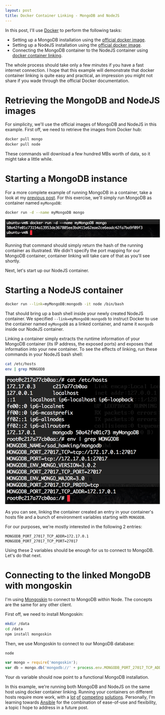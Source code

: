 ```yaml
---
layout: post
title: Docker Container Linking - MongoDB and NodeJS
---
```


In this post, I'll use [Docker](https://www.docker.com/) to perform the following tasks:

* Setting up a MongoDB installation using the [official docker image](https://registry.hub.docker.com/_/mongo/).
* Setting up a NodeJS installation using the [official docker image](https://registry.hub.docker.com/_/node/).
* Connecting the MongoDB container to the NodeJS container using [docker container linking](https://docs.docker.com/userguide/dockerlinks/).

The whole process should take only a few minutes if you have a fast internet connection. I hope that this example will demonstrate that docker container linking is quite easy and practical, an impression you might not share if you wade through the official Docker documentation.

# Retrieving the MongoDB and NodeJS images

For simplicity, we'll use the official images of MongoDB and NodeJS in this example. First off, we need to retrieve the images from Docker hub:

```bash
docker pull mongo
docker pull node
```

These commands will download a few hundred MBs worth of data, so it might take a little while.

# Starting a MongoDB instance

For a more complete example of running MongoDB in a container, take a look at my [previous post](/2015/04/30/running-mongodb-container/). For this exercise, we'll simply run MongoDB as container named `myMongoDB`:

```bash
docker run -d --name myMongoDB mongo
```

![Running a named MongoDB container](/public/imgs/containerLinking_mongod.png)

Running that command should simply return the hash of the running container as illustrated. We didn't specify the port mapping for our MongoDB container, container linking will take care of that as you'll see shortly.

Next, let's start up our NodeJS container.

# Starting a NodeJS container
```bash
docker run --link=myMongoDB:mongodb -it node /bin/bash
```

That should bring up a bash shell inside your newly created NodeJS container. We specified `--link=myMongoDB:mongodb` to instruct Docker to use the container named `myMongoDB` as a linked container, and name it `mongodb` inside our NodeJS container.

Linking a container simply extracts the runtime information of your MongoDB container (its IP address, the exposed ports) and exposes that information into your new container. To see the effects of linking, run these commands in your NodeJS bash shell:

```bash
cat /etc/hosts
env | grep MONGODB
```

![Effects of linking MongoDB to your NodeJS container](/public/imgs/containerLinking_node.png)

As you can see, linking the container created an entry in your container's hosts file and a bunch of environment variables starting with `MONGODB`.

For our purposes, we're mostly interested in the following 2 entries:

```
MONGODB_PORT_27017_TCP_ADDR=172.17.0.1
MONGODB_PORT_27017_TCP_PORT=27017
```

Using these 2 variables should be enough for us to connect to MongoDB. Let's do that next.

# Connecting to the linked MongoDB with mongoskin

I'm using [Mongoskin](https://github.com/kissjs/node-mongoskin) to connect to MongoDB within Node. The concepts are the same for any other client.

First off, we need to install Mongoskin:

```bash
mkdir /data
cd /data
npm install mongoskin
```

Then, we use Mongoskin to connect to our MongoDB database:

```bash
node
```

```js
var mongo = require('mongoskin');
var db = mongo.db('mongodb://' + process.env.MONGODB_PORT_27017_TCP_ADDR + ':' + process.env.MONGODB_PORT_27017_TCP_PORT + '/mydb');
```

Your `db` variable should now point to a functional MongoDB installation.



In this example, we're running both MongoDB and NodeJS on the same host using docker container linking. Running your containers on different hosts require more work, with a [lot](https://github.com/docker/swarm) [of](http://kubernetes.io/) [competing](https://puppetlabs.com/blog/docker-and-puppet-for-application-management) [solutions](http://www.ansible.com/docker). Personally, I'm learning towards [Ansible](http://www.ansible.com) for the combination of ease-of-use and flexibility, a topic I hope to address in a future post.
